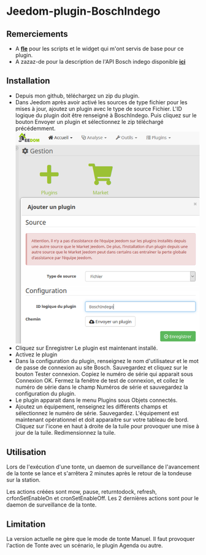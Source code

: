 # Jeedom-plugin-BoschIndego

## Remerciements
- A [**fle**](www.jeedom.com/forum/memberlist.php?mode=viewprofile&u=1461) pour les scripts et le widget qui m'ont servis de base pour ce plugin.
- A zazaz-de pour la description de l'API Bosch indego disponible [**ici**](github.com/zazaz-de/iot-device-bosch-indego-controller/blob/master/PROTOCOL.md)

## Installation
- Depuis mon github, téléchargez un zip du plugin.
- Dans Jeedom après avoir activé les sources de type fichier pour les mises à jour, ajoutez un plugin avec le type de source Fichier. L'ID logique du plugin doit être renseigné à BoschIndego. Puis cliquez sur le bouton Envoyer un plugin et sélectionnez le zip téléchargé précédemment.
![Alt text](https://github.com/jpty/Jeedom-plugin-BoschIndego/blob/master/InstallPluginBoschIndego.PNG)
- Cliquez sur Enregistrer Le plugin est maintenant installé.
- Activez le plugin
- Dans la configuration du plugin, renseignez le nom d'utilisateur et le mot de passe de connexion au site Bosch. Sauvegardez et cliquez sur le bouton Tester connexion. Copiez le numéro de série qui apparait sous Connexion OK. Fermez la fenêtre de test de connexion, et collez le numéro de série dans le champ Numéros de série et sauvegardez la configuration du plugin.
- Le plugin apparait dans le menu Plugins sous Objets connectés.
- Ajoutez un équipement, renseignez les différents champs et sélectionnez le numéro de série. Sauvegardez. L'équipement est maintenant opérationnel et doit apparaitre sur votre tableau de bord. Cliquez sur l'icone en haut à droite de la tuile pour provoquer une mise à jour de la tuile. Redimensionnez la tuile.

## Utilisation
Lors de l'exécution d'une tonte, un daemon de surveillance de l'avancement de la tonte se lance et s'arrêtera 2 minutes après le retour de la tondeuse sur la station.

Les actions créées sont mow, pause, returntodock, refresh, crfonSetEnableOn et cronSetEnableOff. Les 2 dernières actions sont pour le daemon de surveillance de la tonte.

## Limitation
La version actuelle ne gère que le mode de tonte Manuel. Il faut provoquer l'action de Tonte avec un scénario, le plugin Agenda ou autre.
